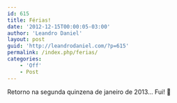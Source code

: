 ```yaml
---
id: 615
title: Férias!
date: '2012-12-15T00:00:05-03:00'
author: 'Leandro Daniel'
layout: post
guid: 'http://leandrodaniel.com/?p=615'
permalink: /index.php/ferias/
categories:
    - 'Off'
    - Post
---
```


Retorno na segunda quinzena de janeiro de 2013… Fui! 🙂